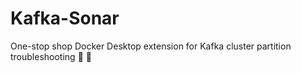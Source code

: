 # Kafka-Sonar

One-stop shop Docker Desktop extension for Kafka cluster partition troubleshooting 🐋 🚀
